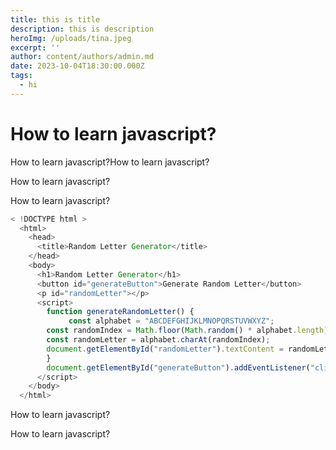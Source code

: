 ```yaml
---
title: this is title
description: this is description
heroImg: /uploads/tina.jpeg
excerpt: ''
author: content/authors/admin.md
date: 2023-10-04T18:30:00.000Z
tags:
  - hi
---
```


# How to learn javascript?

How to learn javascript?How to learn javascript?

How to learn javascript?

How to learn javascript?

```javascript
< !DOCTYPE html >
  <html>
    <head>
      <title>Random Letter Generator</title>
    </head>
    <body>
      <h1>Random Letter Generator</h1>
      <button id="generateButton">Generate Random Letter</button>
      <p id="randomLetter"></p>
      <script>
        function generateRandomLetter() {
             const alphabet = "ABCDEFGHIJKLMNOPQRSTUVWXYZ";
        const randomIndex = Math.floor(Math.random() * alphabet.length);
        const randomLetter = alphabet.charAt(randomIndex);
        document.getElementById("randomLetter").textContent = randomLetter;
        }
        document.getElementById("generateButton").addEventListener("click", generateRandomLetter);
      </script>
    </body>
  </html>

```

How to learn javascript?

How to learn javascript?
